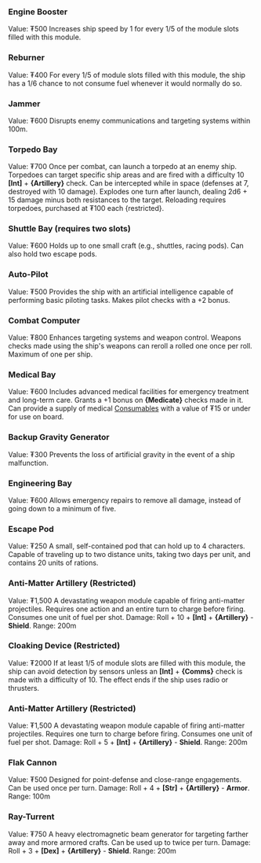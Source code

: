 ### Engine Booster
Value: ₮500
Increases ship speed by 1 for every 1/5 of the module slots filled with this module. 
### Reburner
Value: ₮400
For every 1/5 of module slots filled with this module, the ship has a 1/6 chance to not consume fuel whenever it would normally do so.
### Jammer
Value: ₮600
Disrupts enemy communications and targeting systems within 100m.
### Torpedo Bay
Value: ₮700
Once per combat, can launch a torpedo at an enemy ship. Torpedoes can target specific ship areas and are fired with a difficulty 10 **\[Int\]** + **{Artillery}** check. Can be intercepted while in space (defenses at 7, destroyed with 10 damage). Explodes one turn after launch, dealing 2d6 + 15 damage minus both resistances to the target. Reloading requires torpedoes, purchased at ₮100 each {restricted}.  
### Shuttle Bay (requires two slots)
Value: ₮600
Holds up to one small craft (e.g., shuttles, racing pods). Can also hold two escape pods.
### Auto-Pilot
Value: ₮500
Provides the ship with an artificial intelligence capable of performing basic piloting tasks. Makes pilot checks with a +2 bonus.
### Combat Computer
Value: ₮800
Enhances targeting systems and weapon control. Weapons checks made using the ship's weapons can reroll a rolled one once per roll. Maximum of one per ship.
### Medical Bay
Value: ₮600
Includes advanced medical facilities for emergency treatment and long-term care. Grants a +1 bonus on **{Medicate}** checks made in it. Can provide a supply of medical [Consumables](/Items/Consumables.md) with a value of ₮15 or under for use on board.
### Backup Gravity Generator
Value: ₮300
Prevents the loss of artificial gravity in the event of a ship malfunction.
### Engineering Bay
Value: ₮600
Allows emergency repairs to remove all damage, instead of going down to a minimum of five. 
### Escape Pod
Value: ₮250
A small, self-contained pod that can hold up to 4 characters. Capable of traveling up to two distance units, taking two days per unit, and contains 20 units of rations.  
### Anti-Matter Artillery (Restricted)
Value: ₮1,500
A devastating weapon module capable of firing anti-matter projectiles. Requires one action and an entire turn to charge before firing. Consumes one unit of fuel per shot.
Damage: Roll + 10 + **\[Int\]** + **{Artillery}** - **Shield**.
Range: 200m
### Cloaking Device (Restricted)
Value: ₮2000
If at least 1/5 of module slots are filled with this module, the ship can avoid detection by sensors unless an **\[Int\]** + **{Comms}** check is made with a difficulty of 10. The effect ends if the ship uses radio or thrusters.
### Anti-Matter Artillery (Restricted)
Value: ₮1,500
A devastating weapon module capable of firing anti-matter projectiles. Requires one turn to charge before firing. Consumes one unit of fuel per shot.
Damage: Roll + 5 + **\[Int\]** + **{Artillery}** - **Shield**.
Range: 200m
### Flak Cannon
Value: ₮500
Designed for point-defense and close-range engagements. Can be used once per turn.
Damage: Roll + 4 + **\[Str\]** + **{Artillery}** - **Armor**.
Range: 100m
### Ray-Turrent
Value: ₮750
A heavy electromagnetic beam generator for targeting farther away and more armored crafts. Can be used up to twice per turn.
Damage: Roll + 3 + **\[Dex\]** + **{Artillery}** - **Shield**.
Range: 200m